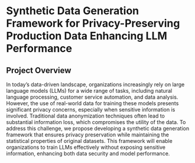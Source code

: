 # Synthetic Data Generation Framework for Privacy-Preserving Production Data Enhancing LLM Performance

## Project Overview


In today’s data-driven landscape, organizations increasingly rely on large language models (LLMs) for a wide range of tasks, including natural language processing, customer service automation, and data analysis. However, the use of real-world data for training these models presents significant privacy concerns, especially when sensitive information is involved. Traditional data anonymization techniques often lead to substantial information loss, which compromises the utility of the data.
To address this challenge, we propose developing a synthetic data generation framework that ensures privacy preservation while maintaining the statistical properties of original datasets. This framework will enable organizations to train LLMs effectively without exposing sensitive information, enhancing both data security and model performance.



